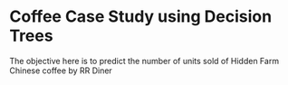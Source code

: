 # Coffee Case Study using Decision Trees
The objective here is to predict the number of units sold of Hidden Farm Chinese coffee by RR Diner
